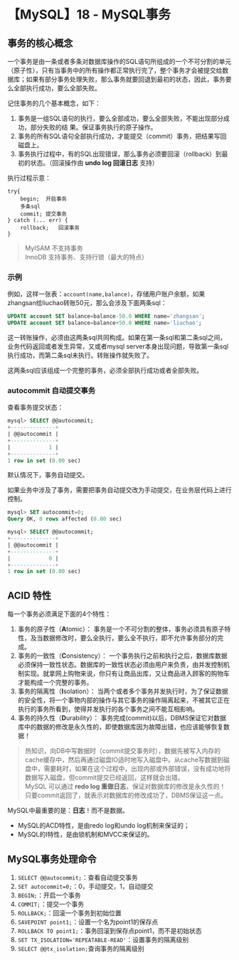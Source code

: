 # 【MySQL】18 - MySQL事务


## 事务的核心概念

一个事务是由一条或者多条对数据库操作的SQL语句所组成的一个不可分割的单元（原子性），只有当事务中的所有操作都正常执行完了，整个事务才会被提交给数据库；如果有部分事务处理失败，那么事务就要回退到最初的状态，因此，事务要么全部执行成功，要么全部失败。

记住事务的几个基本概念，如下：  
1. 事务是一组SQL语句的执行，要么全部成功，要么全部失败，不能出现部分成功，部分失败的结
果。保证事务执行的原子操作。
2. 事务的所有SQL语句全部执行成功，才能提交（commit）事务，把结果写回磁盘上。
3. 事务执行过程中，有的SQL出现错误，那么事务必须要回滚（rollback）到最初的状态。（回滚操作由 **undo log 回滚日志** 支持）


执行过程示意：  
```
try{
    begin;  开启事务
    多条sql
    commit; 提交事务
} catch (... err) {
    rollback;   回滚事务
}
```

> MyISAM 不支持事务  
> InnoDB 支持事务、支持行锁（最大的特点）


### 示例

例如，这样一张表：`account(name,balance)`，存储用户账户余额，如果zhangsan给liuchao转账50元，那么会涉及下面两条sql：  
```sql
UPDATE account SET balance=balance-50.0 WHERE name='zhangsan';
UPDATE account SET balance=balance+50.0 WHERE name='liuchao';
```
这一转账操作，必须由这两条sql共同构成。如果在第一条sql和第二条sql之间，业务代码返回或者发生异常，又或者mysql server本身出现问题，导致第一条sql执行成功，而第二条sql未执行。转账操作就失败了。

这两条sql应该组成一个完整的事务，必须全部执行成功或者全部失败。


### autocommit 自动提交事务

查看事务提交状态：  
```sql
mysql> SELECT @@autocommit;
+--------------+
| @@autocommit |
+--------------+
|            1 |
+--------------+
1 row in set (0.00 sec)
```
默认情况下，事务自动提交。


如果业务中涉及了事务，需要把事务自动提交改为手动提交，在业务层代码上进行控制。  
```sql
mysql> SET autocommit=0;
Query OK, 0 rows affected (0.00 sec)

mysql> SELECT @@autocommit;
+--------------+
| @@autocommit |
+--------------+
|            0 |
+--------------+
1 row in set (0.00 sec)
```





## ACID 特性

每一个事务必须满足下面的4个特性：  
1. 事务的原子性（**A**tomic）：
    事务是一个不可分割的整体，事务必须具有原子特性，及当数据修改时，要么全执行，要么全不执行，即不允许事务部分的完成。
2. 事务的一致性（**C**onsistency）：
    一个事务执行之前和执行之后，数据库数据必须保持一致性状态。数据库的一致性状态必须由用户来负责，由并发控制机制实现。就拿网上购物来说，你只有让商品出库，又让商品进入顾客的购物车才能构成一个完整的事务。
3. 事务的隔离性（**I**solation）：
    当两个或者多个事务并发执行时，为了保证数据的安全性，将一个事物内部的操作与其它事务的操作隔离起来，不被其它正在执行的事务所看到，使得并发执行的各个事务之间不能互相影响。
4. 事务的持久性（**D**urability）：
    事务完成(commit)以后，DBMS保证它对数据库中的数据的修改是永久性的，即使数据库因为故障出错，也应该能够恢复数据！

> 热知识，向DB中写数据时（commit提交事务时），数据先被写入内存的cache缓存中，然后再通过磁盘IO适时地写入磁盘中。从cache写数据到磁盘中，需要耗时，如果在这个过程中，出现内部或外部错误，没有成功地将数据写入磁盘，但commit提交已经返回，这样就会出错。  
> MySQL 可以通过 **redo log 重做日志**，保证对数据库的修改是永久性的！  
> 只要commit返回了，就表示对数据库的修改成功了，DBMS保证这一点。

MySQL中最重要的是：**日志**！而不是数据。

- MySQL的ACD特性，是由redo log和undo log机制来保证的；
- MySQL的I特性，是由锁机制和MVCC来保证的。




## MySQL事务处理命令

1. `SELECT @@autocommit;`：查看自动提交事务
2. `SET autocommit=0;`：0，手动提交，1，自动提交
3. `BEGIN;`：开启一个事务
4. `COMMIT;`：提交一个事务
5. `ROLLBACK;`：回滚一个事务到初始位置
6. `SAVEPOINT point1;`：设置一个名为point1的保存点
7. `ROLLBACK TO point1;`：事务回滚到保存点point1，而不是初始状态
8. `SET TX_ISOLATION='REPEATABLE-READ'`：设置事务的隔离级别
9. `SELECT @@tx_isolation;`查询事务的隔离级别


